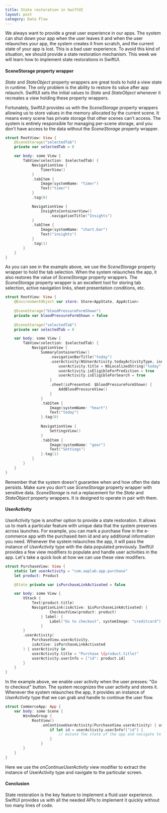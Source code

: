 ```yaml
---
title: State restoration in SwiftUI
layout: post
category: Data Flow
---
```


We always want to provide a great user experience in our apps. The system can shut down your app when the user leaves it and when the user relaunches your app, the system creates it from scratch, and the current state of your app is lost. This is a bad user experience. To avoid this kind of situation, we should provide a state restoration mechanism. This week we will learn how to implement state restorations in SwiftUI.

#### SceneStorage property wrapper
*State* and *StateObject* property wrappers are great tools to hold a view state in runtime. The only problem is the ability to restore its value after app relaunch. SwiftUI sets the initial values to *State* and *StateObject* whenever it recreates a view holding these property wrappers.

Fortunately, SwiftUI provides us with the *SceneStorage* property wrappers allowing us to store values in the memory allocated by the current scene. It means every scene has private storage that other scenes can't access. The system is entirely responsible for managing per-scene storage, and you don't have access to the data without the *SceneStorage* property wrapper.

```swift
struct RootView: View {
    @SceneStorage("selectedTab")
    private var selectedTab = 0

    var body: some View {
        TabView(selection: $selectedTab) {
            NavigationView {
                TimerView()
            }
            .tabItem {
                Image(systemName: "timer")
                Text("timer")
            }
            .tag(0)

            NavigationView {
                InsightsContainerView()
                    .navigationTitle("Insights")
            }
            .tabItem {
                Image(systemName: "chart.bar")
                Text("insights")
            }
            .tag(1)
        }
    }
}
```

As you can see in the example above, we use the *SceneStorage* property wrapper to hold the tab selection. When the system relaunches the app, it also restores the value of *SceneStorage* property wrappers. The *SceneStorage* property wrapper is an excellent tool for storing tab selection, active navigation links, sheet presentation conditions, etc.

```swift
struct RootView: View {
    @EnvironmentObject var store: Store<AppState, AppAction>
    
    @SceneStorage("bloodPressureFormShown")
    private var bloodPressureFormShown = false
    
    @SceneStorage("selectedTab")
    private var selectedTab = 0

    var body: some View {
        TabView(selection: $selectedTab) {
            NavigationView {
                SummaryContainerView()
                    .navigationBarTitle("today")
                    .userActivity(NSUserActivity.todayActivityType, isActive: selectedTab == 0) { userActivity in
                        userActivity.title = NSLocalizedString("today", comment: "")
                        userActivity.isEligibleForPrediction = true
                        userActivity.isEligibleForSearch = true
                    }
                    .sheet(isPresented: $bloodPressureFormShown) {
                        AddBloodPressureView()
                    }
                }
                .tabItem {
                    Image(systemName: "heart")
                    Text("today")
                }.tag(0)
                
                NavigationView {
                    SettingsView()
                }
                .tabItem {
                    Image(systemName: "gear")
                    Text("Settings")
                }.tag(1)
            }
        }
    }
}
```

Remember that the system doesn't guarantee when and how often the data persists. Make sure you don't use *SceneStorage* property wrapper with sensitive data. *SceneStorage* is not a replacement for the *State* and *StateObject* property wrappers. It is designed to operate in pair with them.

#### UserActivity
*UserActivity* type is another option to provide a state restoration. It allows us to mark a particular feature with unique data that the system preserves across launches. For example, you can mark a purchase flow in the e-commerce app with the purchased item id and any additional information you need. Whenever the system relaunches the app, it will pass the instance of *UserActivity* type with the data populated previously. SwiftUI provides a few view modifiers to populate and handle user activities in the app. Let's take a quick look at how we can use these view modifiers.

```swift
struct PurchaseView: View {
    static let userActivity = "com.aaplab.app.purchase"
    let product: Product

    @State private var isPurchaseLinkActivated = false

    var body: some View {
        VStack {
            Text(product.title)
            NavigationLink(isActive: $isPurchaseLinkActivated) {
                    CheckoutView(product: product)
                } label: {
                    Label("Go to checkout", systemImage: "creditcard")
                }
        }
        .userActivity(
            PurchaseView.userActivity,
            isActive: isPurchaseLinkActivated
        ) { userActivity in
            userActivity.title = "Purchase \(product.title)"
            userActivity.userInfo = ["id": product.id]
        }
    }
}
```

In the example above, we enable user activity when the user presses: "Go to checkout" button. The system recognizes the user activity and stores it. Whenever the system relaunches the app, it provides an instance of *UserActivity* type that we can grab and handle to continue the user flow.

```swift
struct CommerceApp: App {
    var body: some Scene {
        WindowGroup {
            RootView()
                .onContinueUserActivity(PurchaseView.userActivity) { userActivity in
                    if let id = userActivity.userInfo?["id"] {
                        // mutate the state of the app and navigate to the purchase view
                    }
                }
        }
    }
}
```

Here we use the *onContinueUserActivity* view modifier to extract the instance of UserActivity type and navigate to the particular screen.

#### Conclusion
State restoration is the key feature to implement a fluid user experience. SwiftUI provides us with all the needed APIs to implement it quickly without too many lines of code.
